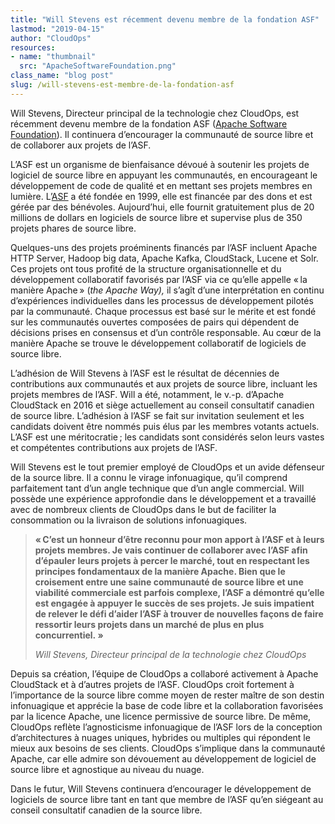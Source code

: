 ```yaml
---
title: "Will Stevens est récemment devenu membre de la fondation ASF"
lastmod: "2019-04-15"
author: "CloudOps"
resources:
- name: "thumbnail"
  src: "ApacheSoftwareFoundation.png"
class_name: "blog post"
slug: /will-stevens-est-membre-de-la-fondation-asf
---
```


<p>Will Stevens, Directeur principal de la technologie chez CloudOps, est récemment devenu membre de la fondation ASF (<a href="https://www.apache.org/">Apache Software Foundation</a>). Il continuera d’encourager la communauté de source libre et de collaborer aux projets de l’ASF.</p>

<p>L’ASF est un organisme de bienfaisance dévoué à soutenir les projets de logiciel de source libre en appuyant les communautés, en encourageant le développement de code de qualité et en mettant ses projets membres en lumière. L’<a href="https://www.eweek.com/development/the-apache-software-foundation-continues-to-grow-open-source-software">ASF</a> a été fondée en 1999, elle est financée par des dons et est gérée par des bénévoles. Aujourd’hui, elle fournit gratuitement plus de 20 millions de dollars en logiciels de source libre et supervise plus de 350 projets phares de source libre.</p>

<p>Quelques-uns des projets proéminents financés par l’ASF incluent Apache HTTP Server, Hadoop big data, Apache Kafka, CloudStack, Lucene et Solr. Ces projets ont tous profité de la structure organisationnelle et du développement collaboratif favorisés par l’ASF via ce qu’elle appelle « la manière Apache » (<em>the Apache Way), </em>il s’agît d’une interprétation en continu d’expériences individuelles dans les processus de développement pilotés par la communauté. Chaque processus est basé sur le mérite et est fondé sur les communautés ouvertes composées de pairs qui dépendent de décisions prises en consensus et d’un contrôle responsable. Au cœur de la manière Apache se trouve le développement collaboratif de logiciels de source libre.</p>

<p>L’adhésion de Will Stevens à l’ASF est le résultat de décennies de contributions aux communautés et aux projets de source libre, incluant les projets membres de l’ASF. Will a été, notamment, le v.-p. d’Apache CloudStack en 2016 et siège actuellement au conseil consultatif canadien de source libre. L’adhésion à l’ASF se fait sur invitation seulement et les candidats doivent être nommés puis élus par les membres votants actuels. L’ASF est une méritocratie ; les candidats sont considérés selon leurs vastes et compétentes contributions aux projets de l’ASF.</p>

<p>Will Stevens est le tout premier employé de CloudOps et un avide défenseur de la source libre. Il a connu le virage infonuagique, qu’il comprend parfaitement tant d’un angle technique que d’un angle commercial. Will possède une expérience approfondie dans le développement et a travaillé avec de nombreux clients de CloudOps dans le but de faciliter la consommation ou la livraison de solutions infonuagiques.</p>

<blockquote class="wp-block-quote"><p><strong>« C’est un honneur d’être reconnu pour mon apport à l’ASF et à leurs projets membres. Je vais continuer de collaborer avec l’ASF afin d’épauler leurs projets à percer le marché, tout en respectant les principes fondamentaux de la manière Apache. Bien que le croisement entre une saine communauté de source libre et une viabilité commerciale est parfois complexe, l’ASF a démontré qu’elle est engagée à appuyer le succès de ses projets. Je suis impatient de relever le défi d’aider l’ASF à trouver de nouvelles façons de faire ressortir leurs projets dans un marché de plus en plus concurrentiel.&nbsp;»</strong></p><p><cite>Will Stevens, Directeur principal de la technologie chez CloudOps</cite></p></blockquote>

<p>Depuis sa création, l’équipe de CloudOps a collaboré activement à Apache CloudStack et à d’autres projets de l’ASF. CloudOps croit fortement à l’importance de la source libre comme moyen de rester maître de son destin infonuagique et apprécie la base de code libre et la collaboration favorisées par la licence Apache, une licence permissive de source libre. De même, CloudOps reflète l’agnosticisme infonuagique de l’ASF lors de la conception d’architectures à nuages uniques, hybrides ou multiples qui répondent le mieux aux besoins de ses clients. CloudOps s’implique dans la communauté Apache, car elle admire son dévouement au développement de logiciel de source libre et agnostique au niveau du nuage.</p>

<p>Dans le futur, Will Stevens continuera d’encourager le développement de logiciels de source libre tant en tant que membre de l’ASF qu’en siégeant au conseil consultatif canadien de la source libre.</p>